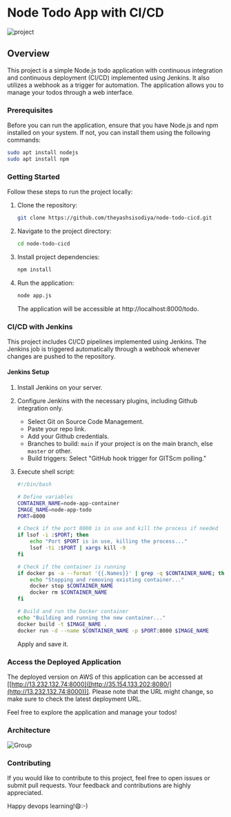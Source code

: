 


# Node Todo App with CI/CD

![project](https://github.com/theyashsisodiya/node-todo-cicd/assets/97979728/65c5be9c-0d8d-443d-b0a9-fc6d452ec0a2)

## Overview

This project is a simple Node.js todo application with continuous integration and continuous deployment (CI/CD) implemented using Jenkins. It also utilizes a webhook as a trigger for automation. The application allows you to manage your todos through a web interface.

### Prerequisites

Before you can run the application, ensure that you have Node.js and npm installed on your system. If not, you can install them using the following commands:

```bash
sudo apt install nodejs
sudo apt install npm
```

### Getting Started

Follow these steps to run the project locally:

1. Clone the repository:

   ```bash
   git clone https://github.com/theyashsisodiya/node-todo-cicd.git
   ```

2. Navigate to the project directory:

   ```bash
   cd node-todo-cicd
   ```

3. Install project dependencies:

   ```bash
   npm install
   ```

4. Run the application:

   ```bash
   node app.js
   ```

   The application will be accessible at http://localhost:8000/todo.

### CI/CD with Jenkins

This project includes CI/CD pipelines implemented using Jenkins. The Jenkins job is triggered automatically through a webhook whenever changes are pushed to the repository.

#### Jenkins Setup

1. Install Jenkins on your server.

2. Configure Jenkins with the necessary plugins, including Github integration only.

   - Select Git on Source Code Management.
   - Paste your repo link.
   - Add your Github credentials.
   - Branches to build: `main` if your project is on the main branch, else `master` or other.
   - Build triggers: Select "GitHub hook trigger for GITScm polling."

3. Execute shell script:

   ```bash
   #!/bin/bash

   # Define variables
   CONTAINER_NAME=node-app-container
   IMAGE_NAME=node-app-todo
   PORT=8000

   # Check if the port 8000 is in use and kill the process if needed
   if lsof -i :$PORT; then
       echo "Port $PORT is in use, killing the process..."
       lsof -ti :$PORT | xargs kill -9
   fi

   # Check if the container is running
   if docker ps -a --format '{{.Names}}' | grep -q $CONTAINER_NAME; then
       echo "Stopping and removing existing container..."
       docker stop $CONTAINER_NAME
       docker rm $CONTAINER_NAME
   fi

   # Build and run the Docker container
   echo "Building and running the new container..."
   docker build -t $IMAGE_NAME .
   docker run -d --name $CONTAINER_NAME -p $PORT:8000 $IMAGE_NAME
   ```

   Apply and save it.

### Access the Deployed Application

The deployed version on AWS of this application can be accessed at [[http://13.232.132.74:8000]([http://35.154.133.202:8080/](http://13.232.132.74:8000))]. Please note that the URL might change, so make sure to check the latest deployment URL.

Feel free to explore the application and manage your todos!

### Architecture

![Group](https://github.com/theyashsisodiya/node-todo-cicd/assets/97979728/92860446-c0c4-4378-92e6-bc7ec198ec46)

### Contributing

If you would like to contribute to this project, feel free to open issues or submit pull requests. Your feedback and contributions are highly appreciated.

Happy devops learning!😄:-)
